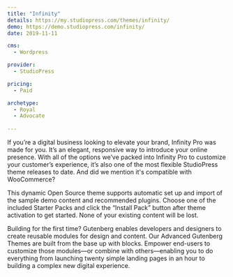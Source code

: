 ```yaml
---
title: "Infinity"
details: https://my.studiopress.com/themes/infinity/
demo: https://demo.studiopress.com/infinity/
date: 2019-11-11

cms: 
  - Wordpress

provider: 
  - StudioPress

pricing:
  - Paid

archetype:
  - Royal
  - Advocate
  
---
```


If you’re a digital business looking to elevate your brand, Infinity Pro was made for you. It’s an elegant, responsive way to introduce your online presence. With all of the options we’ve packed into Infinity Pro to customize your customer’s experience, it’s also one of the most flexible StudioPress theme releases to date. And did we mention it's compatible with WooCommerce?

This dynamic Open Source theme supports automatic set up and import of the sample demo content and recommended plugins. Choose one of the included Starter Packs and click the “Install Pack” button after theme activation to get started. None of your existing content will be lost.

Building for the first time? Gutenberg enables developers and designers to create reusable modules for design and content. Our Advanced Gutenberg Themes are built from the base up with blocks. Empower end-users to customize those modules—or combine with others—enabling you to do everything from launching twenty simple landing pages in an hour to building a complex new digital experience.
